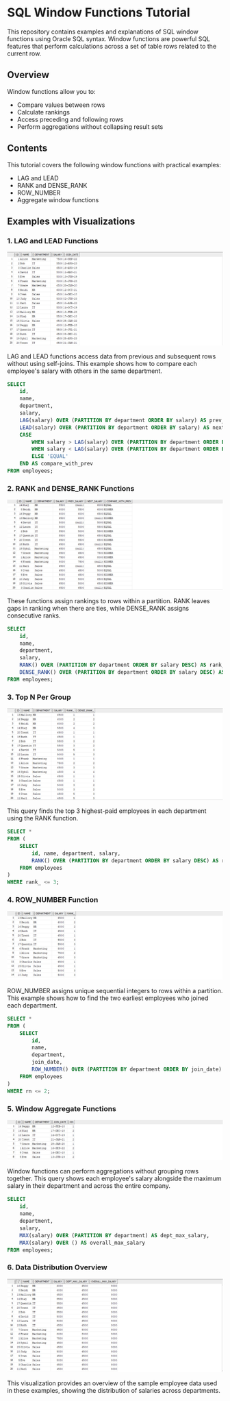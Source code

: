 # SQL Window Functions Tutorial

This repository contains examples and explanations of SQL window functions using Oracle SQL syntax. Window functions are powerful SQL features that perform calculations across a set of table rows related to the current row.

## Overview

Window functions allow you to:

- Compare values between rows
- Calculate rankings
- Access preceding and following rows
- Perform aggregations without collapsing result sets

## Contents

This tutorial covers the following window functions with practical examples:

- LAG and LEAD
- RANK and DENSE_RANK
- ROW_NUMBER
- Aggregate window functions

## Examples with Visualizations

### 1. LAG and LEAD Functions

![LAG and LEAD Functions](/screenshots/1.jpeg)

LAG and LEAD functions access data from previous and subsequent rows without using self-joins. This example shows how to compare each employee's salary with others in the same department.

```sql
SELECT
    id,
    name,
    department,
    salary,
    LAG(salary) OVER (PARTITION BY department ORDER BY salary) AS prev_salary,
    LEAD(salary) OVER (PARTITION BY department ORDER BY salary) AS next_salary,
    CASE
        WHEN salary > LAG(salary) OVER (PARTITION BY department ORDER BY salary) THEN 'HIGHER'
        WHEN salary < LAG(salary) OVER (PARTITION BY department ORDER BY salary) THEN 'LOWER'
        ELSE 'EQUAL'
    END AS compare_with_prev
FROM employees;
```

### 2. RANK and DENSE_RANK Functions

![RANK and DENSE_RANK Functions](/screenshots/2.jpeg)

These functions assign rankings to rows within a partition. RANK leaves gaps in ranking when there are ties, while DENSE_RANK assigns consecutive ranks.

```sql
SELECT
    id,
    name,
    department,
    salary,
    RANK() OVER (PARTITION BY department ORDER BY salary DESC) AS rank_,
    DENSE_RANK() OVER (PARTITION BY department ORDER BY salary DESC) AS dense_rank_
FROM employees;
```

### 3. Top N Per Group

![Top N Per Group](/screenshots/3.jpeg)

This query finds the top 3 highest-paid employees in each department using the RANK function.

```sql
SELECT *
FROM (
    SELECT
        id, name, department, salary,
        RANK() OVER (PARTITION BY department ORDER BY salary DESC) AS rank_
    FROM employees
)
WHERE rank_ <= 3;
```

### 4. ROW_NUMBER Function

![ROW_NUMBER Function](/screenshots/4.jpeg)

ROW_NUMBER assigns unique sequential integers to rows within a partition. This example shows how to find the two earliest employees who joined each department.

```sql
SELECT *
FROM (
    SELECT
        id,
        name,
        department,
        join_date,
        ROW_NUMBER() OVER (PARTITION BY department ORDER BY join_date) AS rn
    FROM employees
)
WHERE rn <= 2;
```

### 5. Window Aggregate Functions

![Window Aggregate Functions](/screenshots/5.jpeg)

Window functions can perform aggregations without grouping rows together. This query shows each employee's salary alongside the maximum salary in their department and across the entire company.

```sql
SELECT
    id,
    name,
    department,
    salary,
    MAX(salary) OVER (PARTITION BY department) AS dept_max_salary,
    MAX(salary) OVER () AS overall_max_salary
FROM employees;
```

### 6. Data Distribution Overview

![Data Distribution Overview](/screenshots/6.jpeg)

This visualization provides an overview of the sample employee data used in these examples, showing the distribution of salaries across departments.

